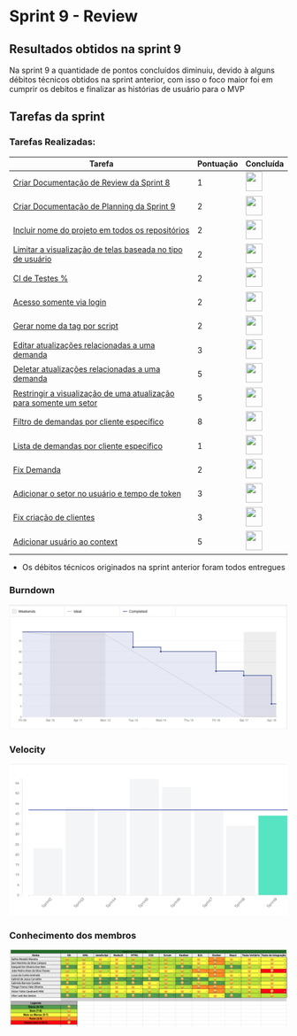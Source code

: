 # Sprint 9 - Review 

## Resultados obtidos na sprint 9

Na sprint 9 a quantidade de pontos concluídos diminuiu, devido à alguns débitos técnicos obtidos na sprint anterior, com isso o foco maior foi em cumprir os debitos e finalizar as histórias de usuário para o MVP

## Tarefas da sprint

### Tarefas Realizadas:

|Tarefa|Pontuação|Concluída|
|--|--|--|
[Criar Documentação de Review da Sprint 8](https://github.com/fga-eps-mds/2020-2-G4/issues/187)|1|<image src="https://i.pinimg.com/originals/21/3d/c0/213dc0ed0a2e69d1978c75bfbcff903a.png" width=30 height=35>|
[Criar Documentação de Planning da Sprint 9](https://github.com/fga-eps-mds/2020-2-G4/issues/192)|2|<image src="https://i.pinimg.com/originals/21/3d/c0/213dc0ed0a2e69d1978c75bfbcff903a.png" width=30 height=35>|
[Incluir nome do projeto em todos os repositórios](https://github.com/fga-eps-mds/2020-2-G4/issues/174)|2|<image src="https://i.pinimg.com/originals/21/3d/c0/213dc0ed0a2e69d1978c75bfbcff903a.png" width=30 height=35>|
[Limitar a visualização de telas baseada no tipo de usuário](https://github.com/fga-eps-mds/2020-2-G4/issues/161)|2|<image src="https://i.pinimg.com/originals/21/3d/c0/213dc0ed0a2e69d1978c75bfbcff903a.png" width=30 height=35>|
[CI de Testes %](https://github.com/fga-eps-mds/2020-2-G4/issues/165)|2|<image src="https://i.pinimg.com/originals/21/3d/c0/213dc0ed0a2e69d1978c75bfbcff903a.png" width=30 height=35>|
[Acesso somente via login](https://github.com/fga-eps-mds/2020-2-G4/issues/162)|2|<image src="https://i.pinimg.com/originals/21/3d/c0/213dc0ed0a2e69d1978c75bfbcff903a.png" width=30 height=35>|
[Gerar nome da tag por script](https://github.com/fga-eps-mds/2020-2-G4/issues/173)|2|<image src="https://i.pinimg.com/originals/21/3d/c0/213dc0ed0a2e69d1978c75bfbcff903a.png" width=30 height=35>|
[Editar atualizações relacionadas a uma demanda](https://github.com/fga-eps-mds/2020-2-G4/issues/177)|3|<image src="https://i.pinimg.com/originals/21/3d/c0/213dc0ed0a2e69d1978c75bfbcff903a.png" width=30 height=35>|
[Deletar atualizações relacionadas a uma demanda](https://github.com/fga-eps-mds/2020-2-G4/issues/178)|5|<image src="https://i.pinimg.com/originals/21/3d/c0/213dc0ed0a2e69d1978c75bfbcff903a.png" width=30 height=35>|
[Restringir a visualização de uma atualização para somente um setor](https://github.com/fga-eps-mds/2020-2-G4/issues/179)|5|<image src="https://i.pinimg.com/originals/21/3d/c0/213dc0ed0a2e69d1978c75bfbcff903a.png" width=30 height=35>|
[Filtro de demandas por cliente específico](https://github.com/fga-eps-mds/2020-2-G4/issues/185)|8|<image src="https://i.pinimg.com/originals/21/3d/c0/213dc0ed0a2e69d1978c75bfbcff903a.png" width=30 height=35>|
[Lista de demandas por cliente específico](https://github.com/fga-eps-mds/2020-2-G4/issues/186)|1|<image src="https://i.pinimg.com/originals/21/3d/c0/213dc0ed0a2e69d1978c75bfbcff903a.png" width=30 height=35>|
[Fix Demanda](https://github.com/fga-eps-mds/2020-2-G4/issues/181)|2|<image src="https://i.pinimg.com/originals/21/3d/c0/213dc0ed0a2e69d1978c75bfbcff903a.png" width=30 height=35>|
[Adicionar o setor no usuário e tempo de token](https://github.com/fga-eps-mds/2020-2-G4/issues/182)|3|<image src="https://i.pinimg.com/originals/21/3d/c0/213dc0ed0a2e69d1978c75bfbcff903a.png" width=30 height=35>|
[Fix criação de clientes](https://github.com/fga-eps-mds/2020-2-G4/issues/183)|3|<image src="https://i.pinimg.com/originals/21/3d/c0/213dc0ed0a2e69d1978c75bfbcff903a.png" width=30 height=35>|
[Adicionar usuário ao context](https://github.com/fga-eps-mds/2020-2-G4/issues/184)|5|<image src="https://i.pinimg.com/originals/21/3d/c0/213dc0ed0a2e69d1978c75bfbcff903a.png" width=30 height=35>|

- Os débitos técnicos originados na sprint anterior foram todos entregues

### Burndown
 ![imagem](burndown.png)

### Velocity
 ![imagem](velocity.png)

### Conhecimento dos membros
 ![imagem](conhecimento.png)
 